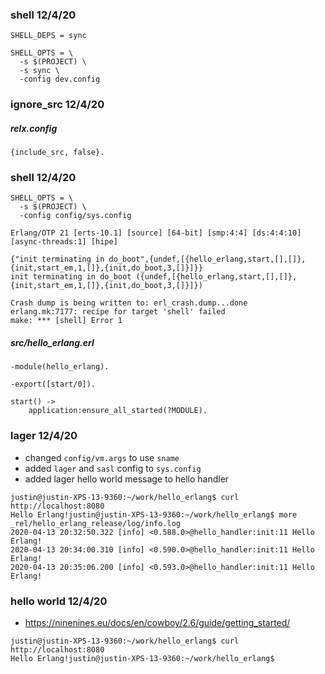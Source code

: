 ### shell 12/4/20

```
SHELL_DEPS = sync

SHELL_OPTS = \
  -s $(PROJECT) \
  -s sync \
  -config dev.config
```

### ignore_src 12/4/20

##### relx.config

```
{include_src, false}.
```
### shell 12/4/20

```
SHELL_OPTS = \
  -s $(PROJECT) \
  -config config/sys.config
```

```
Erlang/OTP 21 [erts-10.1] [source] [64-bit] [smp:4:4] [ds:4:4:10] [async-threads:1] [hipe]

{"init terminating in do_boot",{undef,[{hello_erlang,start,[],[]},{init,start_em,1,[]},{init,do_boot,3,[]}]}}
init terminating in do_boot ({undef,[{hello_erlang,start,[],[]},{init,start_em,1,[]},{init,do_boot,3,[]}]})

Crash dump is being written to: erl_crash.dump...done
erlang.mk:7177: recipe for target 'shell' failed
make: *** [shell] Error 1
```

##### src/hello_erlang.erl

```
-module(hello_erlang).

-export([start/0]).

start() ->
    application:ensure_all_started(?MODULE).
```

### lager 12/4/20

- changed `config/vm.args` to use `sname`
- added `lager` and `sasl` config to `sys.config`
- added lager hello world message to hello handler

```
justin@justin-XPS-13-9360:~/work/hello_erlang$ curl http://localhost:8080
Hello Erlang!justin@justin-XPS-13-9360:~/work/hello_erlang$ more _rel/hello_erlang_release/log/info.log 
2020-04-13 20:32:50.322 [info] <0.588.0>@hello_handler:init:11 Hello Erlang!
2020-04-13 20:34:00.310 [info] <0.590.0>@hello_handler:init:11 Hello Erlang!
2020-04-13 20:35:06.200 [info] <0.593.0>@hello_handler:init:11 Hello Erlang!
```

### hello world 12/4/20

- https://ninenines.eu/docs/en/cowboy/2.6/guide/getting_started/

```
justin@justin-XPS-13-9360:~/work/hello_erlang$ curl http://localhost:8080
Hello Erlang!justin@justin-XPS-13-9360:~/work/hello_erlang$ 
```